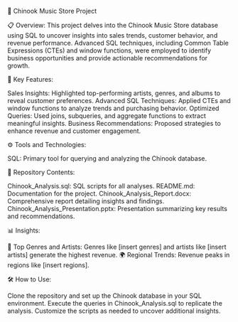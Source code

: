 🎵 Chinook Music Store Project


📋 Overview:
This project delves into the Chinook Music Store database using SQL to uncover insights into sales trends, customer behavior, and revenue performance. Advanced SQL techniques, including Common Table Expressions (CTEs) and window functions, were employed to identify business opportunities and provide actionable recommendations for growth.

🚀 Key Features:

Sales Insights: Highlighted top-performing artists, genres, and albums to reveal customer preferences.
Advanced SQL Techniques: Applied CTEs and window functions to analyze trends and purchasing behavior.
Optimized Queries: Used joins, subqueries, and aggregate functions to extract meaningful insights.
Business Recommendations: Proposed strategies to enhance revenue and customer engagement.


⚙️ Tools and Technologies:

SQL: Primary tool for querying and analyzing the Chinook database.


📁 Repository Contents:

Chinook_Analysis.sql: SQL scripts for all analyses.
README.md: Documentation for the project.
Chinook_Analysis_Report.docx: Comprehensive report detailing insights and findings.
Chinook_Analysis_Presentation.pptx: Presentation summarizing key results and recommendations.


📊 Insights:

🎸 Top Genres and Artists: Genres like [insert genres] and artists like [insert artists] generate the highest revenue.
🌍 Regional Trends: Revenue peaks in regions like [insert regions].


🛠 How to Use:

Clone the repository and set up the Chinook database in your SQL environment.
Execute the queries in Chinook_Analysis.sql to replicate the analysis.
Customize the scripts as needed to uncover additional insights.









